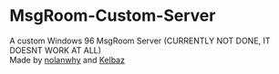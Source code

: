 # MsgRoom-Custom-Server
A custom Windows 96 MsgRoom Server
(CURRENTLY NOT DONE, IT DOESNT WORK AT ALL)<br>
Made by [nolanwhy](https://github.com/nolanwhy) and [Kelbaz](https://github.com/kelbazz)
